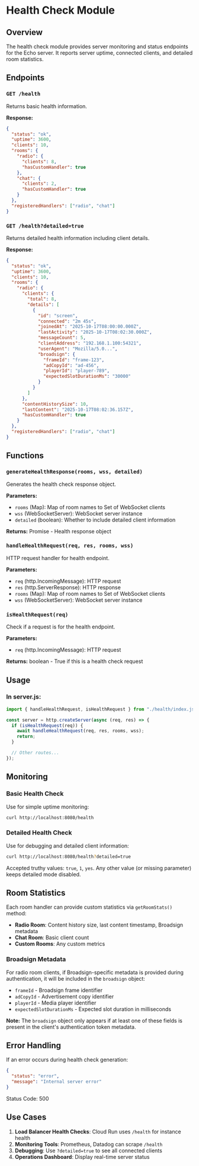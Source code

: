 # Health Check Module

## Overview

The health check module provides server monitoring and status endpoints for the Echo server. It reports server uptime, connected clients, and detailed room statistics.

## Endpoints

### `GET /health`

Returns basic health information.

**Response:**

```json
{
  "status": "ok",
  "uptime": 3600,
  "clients": 10,
  "rooms": {
    "radio": {
      "clients": 8,
      "hasCustomHandler": true
    },
    "chat": {
      "clients": 2,
      "hasCustomHandler": true
    }
  },
  "registeredHandlers": ["radio", "chat"]
}
```

### `GET /health?detailed=true`

Returns detailed health information including client details.

**Response:**

```json
{
  "status": "ok",
  "uptime": 3600,
  "clients": 10,
  "rooms": {
    "radio": {
      "clients": {
        "total": 8,
        "details": [
          {
            "id": "screen",
            "connected": "2m 45s",
            "joinedAt": "2025-10-17T08:00:00.000Z",
            "lastActivity": "2025-10-17T08:02:30.000Z",
            "messageCount": 5,
            "clientAddress": "192.168.1.100:54321",
            "userAgent": "Mozilla/5.0...",
            "broadsign": {
              "frameId": "frame-123",
              "adCopyId": "ad-456",
              "playerId": "player-789",
              "expectedSlotDurationMs": "30000"
            }
          }
        ]
      },
      "contentHistorySize": 10,
      "lastContent": "2025-10-17T08:02:36.157Z",
      "hasCustomHandler": true
    }
  },
  "registeredHandlers": ["radio", "chat"]
}
```

## Functions

### `generateHealthResponse(rooms, wss, detailed)`

Generates the health check response object.

**Parameters:**

- `rooms` (Map): Map of room names to Set of WebSocket clients
- `wss` (WebSocketServer): WebSocket server instance
- `detailed` (boolean): Whether to include detailed client information

**Returns:** Promise<Object> - Health response object

### `handleHealthRequest(req, res, rooms, wss)`

HTTP request handler for health endpoint.

**Parameters:**

- `req` (http.IncomingMessage): HTTP request
- `res` (http.ServerResponse): HTTP response
- `rooms` (Map): Map of room names to Set of WebSocket clients
- `wss` (WebSocketServer): WebSocket server instance

### `isHealthRequest(req)`

Check if a request is for the health endpoint.

**Parameters:**

- `req` (http.IncomingMessage): HTTP request

**Returns:** boolean - True if this is a health check request

## Usage

### In server.js:

```javascript
import { handleHealthRequest, isHealthRequest } from "./health/index.js";

const server = http.createServer(async (req, res) => {
  if (isHealthRequest(req)) {
    await handleHealthRequest(req, res, rooms, wss);
    return;
  }

  // Other routes...
});
```

## Monitoring

### Basic Health Check

Use for simple uptime monitoring:

```bash
curl http://localhost:8080/health
```

### Detailed Health Check

Use for debugging and detailed client information:

```bash
curl http://localhost:8080/health?detailed=true
```

Accepted truthy values: `true`, `1`, `yes`. Any other value (or missing parameter) keeps detailed mode disabled.

## Room Statistics

Each room handler can provide custom statistics via `getRoomStats()` method:

- **Radio Room**: Content history size, last content timestamp, Broadsign metadata
- **Chat Room**: Basic client count
- **Custom Rooms**: Any custom metrics

### Broadsign Metadata

For radio room clients, if Broadsign-specific metadata is provided during authentication, it will be included in the `broadsign` object:

- `frameId` - Broadsign frame identifier
- `adCopyId` - Advertisement copy identifier
- `playerId` - Media player identifier
- `expectedSlotDurationMs` - Expected slot duration in milliseconds

**Note:** The `broadsign` object only appears if at least one of these fields is present in the client's authentication token metadata.

## Error Handling

If an error occurs during health check generation:

```json
{
  "status": "error",
  "message": "Internal server error"
}
```

Status Code: 500

## Use Cases

1. **Load Balancer Health Checks**: Cloud Run uses `/health` for instance health
2. **Monitoring Tools**: Prometheus, Datadog can scrape `/health`
3. **Debugging**: Use `?detailed=true` to see all connected clients
4. **Operations Dashboard**: Display real-time server status
